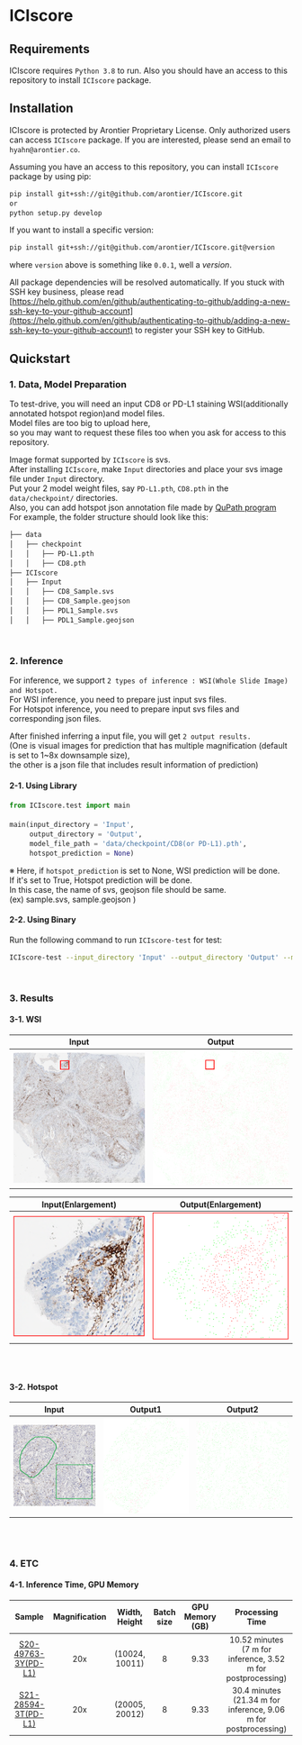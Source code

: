 # ICIscore

## Requirements

ICIscore requires `Python 3.8` to run. Also you should have an access to this repository to install `ICIscore` package.

## Installation

ICIscore is protected by Arontier Proprietary License. 
Only authorized users can access `ICIscore` package.
If you are interested, please send an email to `hyahn@arontier.co`.

Assuming you have an access to this repository,
you can install `ICIscore` package by using pip:

```bash
pip install git+ssh://git@github.com/arontier/ICIscore.git   
or   
python setup.py develop
```

If you want to install a specific version:

```bash
pip install git+ssh://git@github.com/arontier/ICIscore.git@version
```

where `version` above is something like `0.0.1`, well a *version*.

All package dependencies will be resolved automatically.
If you stuck with SSH key business, please read [https://help.github.com/en/github/authenticating-to-github/adding-a-new-ssh-key-to-your-github-account](https://help.github.com/en/github/authenticating-to-github/adding-a-new-ssh-key-to-your-github-account) to register your SSH key to GitHub.

## Quickstart

### 1. Data, Model Preparation
To test-drive, you will need an input CD8 or PD-L1 staining WSI(additionally annotated hotspot region)and model files.   
Model files are too big to upload here,   
so you may want to request these files too when you ask for access to this repository.   

Image format supported by `ICIscore` is svs.   
After installing `ICIscore`, make `Input` directories and place your svs image file under `Input` directory.   
Put your 2 model weight files, say `PD-L1.pth`, `CD8.pth` in the `data/checkpoint/` directories.   
Also, you can add hotspot json annotation file made by [QuPath program](https://qupath.github.io/)    
For example, the folder structure should look like this:   

```bash
├── data
│   ├── checkpoint
│   │   ├── PD-L1.pth
│   │   ├── CD8.pth
├── ICIscore
│   ├── Input
│   │   ├── CD8_Sample.svs
│   │   ├── CD8_Sample.geojson
│   │   ├── PDL1_Sample.svs
│   │   ├── PDL1_Sample.geojson
``` 

<br />

### 2. Inference
For inference, we support `2 types of inference : WSI(Whole Slide Image) and Hotspot.`   
For WSI inference, you need to prepare just input svs files.   
For Hotspot inference, you need to prepare input svs files and corresponding json files.   

After finished inferring a input file, you will get `2 output results.`   
(One is visual images for prediction that has multiple magnification (default is set to 1~8x downsample size),   
the other is a json file that includes result information of prediction)

#### 2-1. Using Library

```python
from ICIscore.test import main

main(input_directory = 'Input',
     output_directory = 'Output',
     model_file_path = 'data/checkpoint/CD8(or PD-L1).pth',
     hotspot_prediction = None)
```

※ Here, if `hotspot_prediction` is set to None, WSI prediction will be done.   
If it's set to True, Hotspot prediction will be done.   
In this case, the name of svs, geojson file should be same.   
(ex) sample.svs, sample.geojson )   


#### 2-2. Using Binary
Run the following command to run `ICIscore-test` for test:

```bash
ICIscore-test --input_directory 'Input' --output_directory 'Output' --model_file_path './data/checkpoint/CD8(or PD-L1).pth' --hotspot_prediction None
```

<br />

### 3. Results

#### 3-1. WSI

| Input | Output |
|---|---|
|![doc/Input.PNG](./doc/Input.PNG)|![./doc/Output.PNG](./doc/Output.PNG)|   

| Input(Enlargement) | Output(Enlargement) |
|---|---|
|![doc/Input_Enlargement.PNG](./doc/Input_Enlargement.PNG)|![./doc/Output_Enlargement.PNG](./doc/Output_Enlargement.PNG)|

<br />
<br />

#### 3-2. Hotspot

| Input | Output1 | Output2 |
|---|---|---|
|![doc/Input_Hotspot.PNG](./doc/Input_Hotspot.PNG)|![./doc/Hotspot_Output1.png](./doc/Hotspot_Output1.png)|![./doc/Hotspot_Output2.png](./doc/Hotspot_Output2.png)|

<br />
<br />

### 4. ETC
#### 4-1. Inference Time, GPU Memory


|  Sample   | Magnification | Width, Height | Batch size | GPU Memory (GB) | Processing Time |
| :-------: | :-----------------: | :-----: | :------: | :------------: | :----: |
|    [S20-49763-3Y(PD-L1)](https://github.com/arontier/ICIscore/tree/master/doc/S20-49763-3Y(PD-L1).PNG) | 20x |   (10024, 10011)    |   8    | 9.33 |  10.52 minutes (7 m for inference, 3.52 m for postprocessing)  |
|    [S21-28594-3T(PD-L1)](https://github.com/arontier/ICIscore/tree/master/doc/S21-28594-3T(PD-L1).PNG) | 20x |   (20005, 20012)    |   8    | 9.33 |  30.4 minutes (21.34 m for inference, 9.06 m for postprocessing)  |
